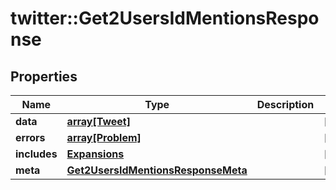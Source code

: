 # twitter::Get2UsersIdMentionsResponse


## Properties
Name | Type | Description | Notes
------------ | ------------- | ------------- | -------------
**data** | [**array[Tweet]**](Tweet.md) |  | [optional] 
**errors** | [**array[Problem]**](Problem.md) |  | [optional] 
**includes** | [**Expansions**](Expansions.md) |  | [optional] 
**meta** | [**Get2UsersIdMentionsResponseMeta**](Get2UsersIdMentionsResponse_meta.md) |  | [optional] 


